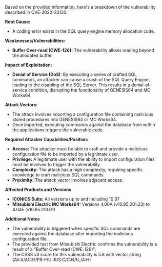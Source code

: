 Based on the provided information, here's a breakdown of the vulnerability described in CVE-2022-23130:

**Root Cause:**
- A coding error exists in the SQL query engine memory allocation code.

**Weaknesses/Vulnerabilities:**
- **Buffer Over-read (CWE-126):** The vulnerability allows reading beyond the allocated buffer.

**Impact of Exploitation:**
- **Denial of Service (DoS):**  By executing a series of crafted SQL commands, an attacker can cause a crash of the SQL Query Engine, leading to the disabling of the SQL Server. This results in a denial-of-service condition, disrupting the functionality of GENESIS64 and MC Works64.

**Attack Vectors:**
- The attack involves importing a configuration file containing malicious stored procedures into GENESIS64 or MC Works64.
- Once imported, executing commands against the database from within the applications triggers the vulnerable code.

**Required Attacker Capabilities/Position:**
-   **Access:** The attacker must be able to craft and provide a malicious configuration file to be imported by a legitimate user.
-   **Privilege:** A legitimate user with the ability to import configuration files must be involved to trigger the vulnerability.
-   **Complexity:** The attack has a high complexity, requiring specific knowledge to craft malicious SQL commands.
-   **Proximity:** The attack vector involves adjacent access.

**Affected Products and Versions**

-   **ICONICS Suite:** All versions up to and including 10.97
-   **Mitsubishi Electric MC Works64:** Versions 4.00A (v10.95.201.23) to 4.04E (v10.95.210.01)

**Additional Notes**
- The vulnerability is triggered when specific SQL commands are executed against the database after importing the malicious configuration file.
- The provided text from Mitsubishi Electric confirms the vulnerability is a result of a "Buffer Over-read (CWE-126)".
- The CVSS v3 score for this vulnerability is 5.9 with vector string (AV:A/AC:H/PR:H/UI:R/S:C/C:N/I:L/A:H)